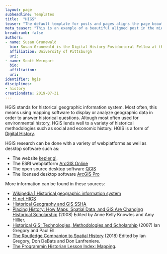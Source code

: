 ```yaml
---
layout: page
subheadline: Templates
title:  "HIGS"
teaser: "The default template for posts and pages aligns the page beautifully in the middle. <strong>But</strong> you can customize posts/pages easily via switches in the front matter to <em>get a sidebar</em> and/or to <em>turn off meta-information</em> at the end of the page like categories, tags and dates."
meta_teaser: "This is an example of a beautiful aligned post in the middle. There is no sidebar to distract the reader. The difference to the Page-Template is, that you find meta-information at the bottom of the post."
breadcrumb: false
authors: 
- name: Susan Grunewald
  bio: Susan Grunewald is the Digital History Postdoctoral Fellow at the University of Pittsburgh’s World History Center. She received her PhD from Carnegie Mellon University, where she was a two-time A.W. Mellon Fellow in Digital Humanities. Her research focuses on Soviet history, particularly German prisoners of war in the USSR during and after the Second World War.
  affiliation: University of Pittsburgh
  uri:
- name: Scott Weingart
  bio:
  affiliation:
  uri:
identifier: hgis
disciplines: 
- history
creationdate: 2019-07-31
---
```

HGIS stands for historical geographic information system. Most often, this means using mapping software to display or analyze geographic data in order to answer historical questions. Altough most often used for environmental history, HGIS lends well to a variety of historical methodologies such as social and economic history. HGIS is a form of [Digital History](). 

HGIS research can be done with a variety of webplatforms as well as desktop software such as:
 -  The website [kepler.gl](https://kepler.gl/).
 -  The ESRI webplatform [ArcGIS Online](https://www.arcgis.com/home/index.html)
 -  The open source desktop software [QGIS](https://www.qgis.org/en/site/)
 -  The licensed desktop software [ArcGIS Pro](https://www.esri.com/en-us/arcgis/products/arcgis-pro/overview)

More information can be found in these sources:
 -  [Wikipedia | Historical geographic information system](https://en.wikipedia.org/wiki/Historical_geographic_information_system)
 -  [H-net HIGS](https://networks.h-net.org/tags/hgis)
 -  [Historical Geography and GIS SSHA](https://ssha.org/networks/geography/)
 -  [Placing History: How Maps, Spatial Data, and GIS Are Changing Historical Scholarship](https://books.google.com/books?id=VN1v7rzhSQEC&pg=PA267&dq=HGIS&hl=en&sa=X&ved=0ahUKEwjxxYO1tN3jAhVymeAKHQu0DJwQ6AEINzAC#v=onepage&q=HGIS&f=false) (2008) Edited by Anne Kelly Knowles and Amy Hillier.
 -  [Historical GIS: Technologies, Methodologies and Scholarship](https://books.google.com/books?id=I_HhhJF5Un4C&printsec=frontcover&dq=history+and+gis&hl=en&sa=X&ved=0ahUKEwjI5L67tN3jAhXiYN8KHf6vCF8Q6AEINDAC#v=onepage&q=history%20and%20gis&f=false) (2007) Ian Gregory and Paul Ell.
-  [The Routledge Companion to Spatial History](https://books.google.com/books?id=vchHDwAAQBAJ&pg=PT29&dq=ruth+mostern+editor&hl=en&sa=X&ved=0ahUKEwjbz5bLtN3jAhWMg-AKHdCVAgQQ6AEINDAC#v=onepage&q=ruth%20mostern%20editor&f=false) (2018) Edited by Ian Gregory, Don DeBats and Don Lanfreniere.
-  [The Programmin Historian Lesson Index: Mapping](https://programminghistorian.org/en/lessons/?topic=mapping). 
